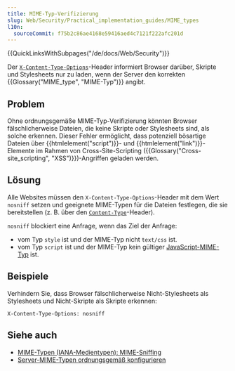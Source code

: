 ```yaml
---
title: MIME-Typ-Verifizierung
slug: Web/Security/Practical_implementation_guides/MIME_types
l10n:
  sourceCommit: f75b2c86ae4168e59416aed4c7121f222afc201d
---
```


{{QuickLinksWithSubpages("/de/docs/Web/Security")}}

Der [`X-Content-Type-Options`](/de/docs/Web/HTTP/Headers/X-Content-Type-Options)-Header informiert Browser darüber, Skripte und Stylesheets nur zu laden, wenn der Server den korrekten {{Glossary("MIME_type", "MIME-Typ")}} angibt.

## Problem

Ohne ordnungsgemäße MIME-Typ-Verifizierung könnten Browser fälschlicherweise Dateien, die keine Skripte oder Stylesheets sind, als solche erkennen. Dieser Fehler ermöglicht, dass potenziell bösartige Dateien über {{htmlelement("script")}}- und {{htmlelement("link")}}-Elemente im Rahmen von Cross-Site-Scripting ({{Glossary("Cross-site_scripting", "XSS")}})-Angriffen geladen werden.

## Lösung

Alle Websites müssen den `X-Content-Type-Options`-Header mit dem Wert `nosniff` setzen und geeignete MIME-Typen für die Dateien festlegen, die sie bereitstellen (z. B. über den [`Content-Type`](/de/docs/Web/HTTP/Headers/Content-Type)-Header).

`nosniff` blockiert eine Anfrage, wenn das Ziel der Anfrage:

- vom Typ `style` ist und der MIME-Typ nicht `text/css` ist.
- vom Typ `script` ist und der MIME-Typ kein gültiger [JavaScript-MIME-Typ](/de/docs/Web/HTTP/MIME_types#textjavascript) ist.

## Beispiele

Verhindern Sie, dass Browser fälschlicherweise Nicht-Stylesheets als Stylesheets und Nicht-Skripte als Skripte erkennen:

```http
X-Content-Type-Options: nosniff
```

## Siehe auch

- [MIME-Typen (IANA-Medientypen): MIME-Sniffing](/de/docs/Web/HTTP/MIME_types#mime_sniffing)
- [Server-MIME-Typen ordnungsgemäß konfigurieren](/de/docs/Learn/Server-side/Configuring_server_MIME_types)
